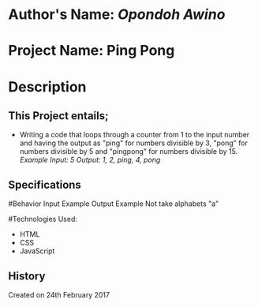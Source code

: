 # Author's Name: _Opondoh Awino_

# Project Name: **Ping Pong**

# Description

## This Project entails;

- Writing a code that loops through a counter from 1 to the input number and having the output as "ping" for numbers divisible by 3, "pong" for numbers divisible by 5 and "pingpong" for numbers divisible by 15.
_Example Input: 5_ _Output: 1, 2, ping, 4, pong_


## Specifications

#Behavior             Input Example             Output Example
Not take alphabets    "a"                        

#Technologies Used:
- HTML
- CSS
- JavaScript


## History

Created on 24th February 2017

